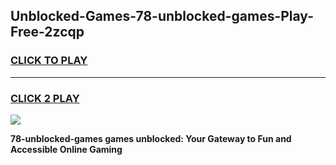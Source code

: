 
## Unblocked-Games-78-unblocked-games-Play-Free-2zcqp
<h3>
<a href="https://premium76.site?title=78-unblocked-games&ref=24M">CLICK TO PLAY</a></h3>
<hr>

<h3>
<a href="https://premium76.site?title=78-unblocked-games&ref=24M">CLICK 2 PLAY</a>
  
</h3>

<a href="https://premium76.site?title=78-unblocked-games&ref=24M"><img src="https://clearcache.store/games.png"></a>


**78-unblocked-games games unblocked: Your Gateway to Fun and Accessible Online Gaming**
